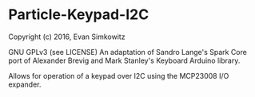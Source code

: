 Particle-Keypad-I2C
============
Copyright (c) 2016, Evan Simkowitz

GNU GPLv3 (see LICENSE)
An adaptation of Sandro Lange's Spark Core port of Alexander Brevig and 
Mark Stanley's Keyboard Arduino library.

Allows for operation of a keypad over I2C using the MCP23008 I/O expander.
